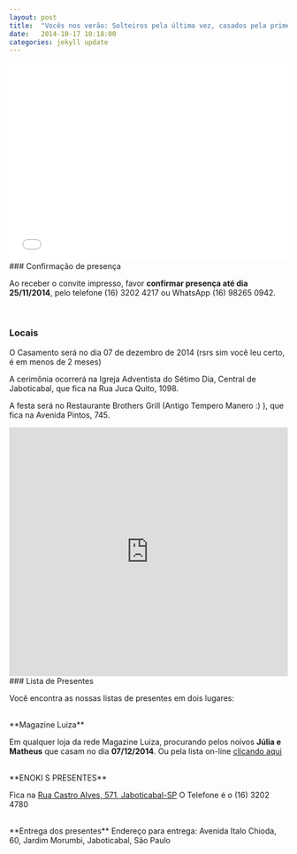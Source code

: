 ```yaml
---
layout: post
title:  "Vocês nos verão: Solteiros pela última vez, casados pela primeira vez e felizes para sempre"
date:   2014-10-17 10:18:00
categories: jekyll update
---
```


<iframe width="100%" height="360" src="//www.youtube.com/embed/V1Hn6h-6RI8" frameborder="0" allowfullscreen></iframe>

<br>
### Confirmação de presença

Ao receber o convite impresso, favor **confirmar presença até dia 25/11/2014**, pelo telefone (16) 3202 4217 ou WhatsApp (16) 98265 0942.

<br>

### Locais
O Casamento será no dia 07 de dezembro de 2014 (rsrs sim você leu certo, é em menos de 2 meses)

A cerimônia ocorrerá na Igreja Adventista do Sétimo Dia, Central de Jaboticabal, que fica na Rua Juca Quito, 1098.

A festa será no Restaurante Brothers Grill (Antigo Tempero Manero :) ), que fica na Avenida Pintos, 745.


<iframe src="https://www.google.com/maps/embed?pb=!1m29!1m12!1m3!1d7436.746671529548!2d-48.32573341234089!3d-21.25668463724397!2m3!1f0!2f0!3f0!3m2!1i1024!2i768!4f13.1!4m14!1i0!3e0!4m5!1s0x94b96b7ee454dd57%3A0x5f8988d1ba1eca2c!2sR.+Juc%C3%A1+Quito%2C+1098+-+Centro%2C+SP%2C+14870-260!3m2!1d-21.251886499999998!2d-48.322299799999996!4m5!1s0x94b96b625f69e46b%3A0x975ecddbcff97f7f!2sAv.+Pintos%2C+745+-+Sorocabano%2C+SP%2C+14871-080!3m2!1d-21.260196!2d-48.320380799999995!5e0!3m2!1spt-BR!2sbr!4v1413545112907" width="100%" height="450" frameborder="0" style="border:0"></iframe>

<br>
### Lista de Presentes

Você encontra as nossas listas de presentes em dois lugares:

<br>
**Magazine Luiza**

Em qualquer loja da rede Magazine Luiza, procurando pelos noivos **Júlia e Matheus** que casam no dia **07/12/2014**.
Ou pela lista on-line [clicando aqui](https://listadecasamento.magazineluiza.com.br/ListaPresentes/SelecionarPresentes.aspx?Comprar=S&IdCodLista=1185426)

<br>
**ENOKI S PRESENTES**

Fica na [Rua Castro Alves, 571, Jaboticabal-SP](https://goo.gl/maps/tI7VB)
O Telefone é o (16) 3202 4780

<br>
**Entrega dos presentes**
Endereço para entrega: Avenida Italo Chioda, 60, Jardim Morumbi, Jaboticabal, São Paulo

<!-- more -->